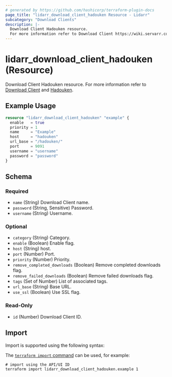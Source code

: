 ```yaml
---
# generated by https://github.com/hashicorp/terraform-plugin-docs
page_title: "lidarr_download_client_hadouken Resource - Lidarr"
subcategory: "Download Clients"
description: |-
  Download Client Hadouken resource.
  For more information refer to Download Client https://wiki.servarr.com/lidarr/settings#download-clients and Hadouken https://wiki.servarr.com/lidarr/supported#hadouken.
---
```


# lidarr_download_client_hadouken (Resource)

<!-- subcategory:Download Clients -->
Download Client Hadouken resource.
For more information refer to [Download Client](https://wiki.servarr.com/lidarr/settings#download-clients) and [Hadouken](https://wiki.servarr.com/lidarr/supported#hadouken).

## Example Usage

```terraform
resource "lidarr_download_client_hadouken" "example" {
  enable   = true
  priority = 1
  name     = "Example"
  host     = "hadouken"
  url_base = "/hadouken/"
  port     = 9091
  username = "username"
  password = "password"
}
```

<!-- schema generated by tfplugindocs -->
## Schema

### Required

- `name` (String) Download Client name.
- `password` (String, Sensitive) Password.
- `username` (String) Username.

### Optional

- `category` (String) Category.
- `enable` (Boolean) Enable flag.
- `host` (String) host.
- `port` (Number) Port.
- `priority` (Number) Priority.
- `remove_completed_downloads` (Boolean) Remove completed downloads flag.
- `remove_failed_downloads` (Boolean) Remove failed downloads flag.
- `tags` (Set of Number) List of associated tags.
- `url_base` (String) Base URL.
- `use_ssl` (Boolean) Use SSL flag.

### Read-Only

- `id` (Number) Download Client ID.

## Import

Import is supported using the following syntax:

The [`terraform import` command](https://developer.hashicorp.com/terraform/cli/commands/import) can be used, for example:

```shell
# import using the API/UI ID
terraform import lidarr_download_client_hadouken.example 1
```
